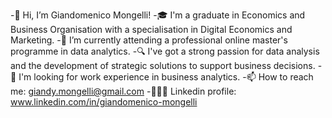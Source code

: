 -👋 Hi, I’m Giandomenico Mongelli!
-🎓 I'm a graduate in Economics and Business Organisation with a specialisation in Digital Economics and Marketing.
-🌱 I’m currently attending a professional online master's programme in data analytics.
-🔍 I've got a strong passion for data analysis and the development of strategic solutions to support business decisions.
-👀 I'm looking for work experience in business analytics.
-📫 How to reach me: giandy.mongelli@gmail.com
-👨🏻‍💻 Linkedin profile: www.linkedin.com/in/giandomenico-mongelli
